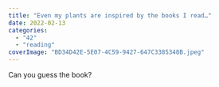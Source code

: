 ```yaml
---
title: "Even my plants are inspired by the books I read…"
date: 2022-02-13
categories: 
  - "42"
  - "reading"
coverImage: "BD34D42E-5E07-4C59-9427-647C3385348B.jpeg"
---
```


Can you guess the book?
